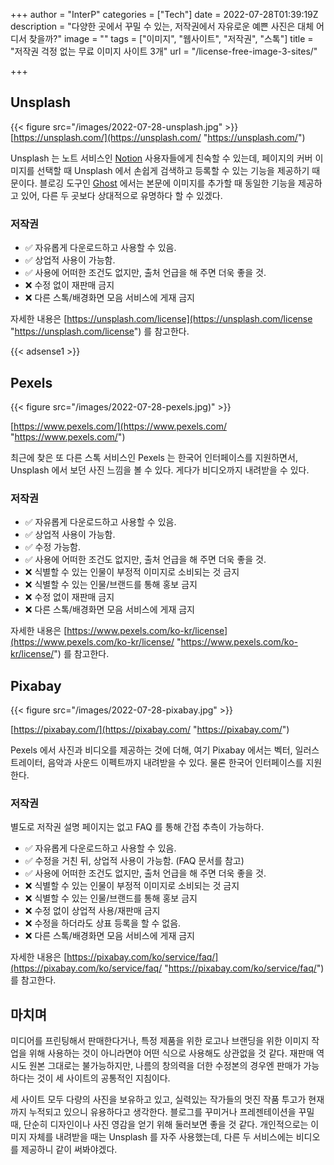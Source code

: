+++
author = "InterP"
categories = ["Tech"]
date = 2022-07-28T01:39:19Z
description = "다양한 곳에서 꾸밀 수 있는, 저작권에서 자유로운 예쁜 사진은 대체 어디서 찾을까?"
image = ""
tags = ["이미지", "웹사이트", "저작권", "스톡"]
title = "저작권 걱정 없는 무료 이미지 사이트 3개"
url = "/license-free-image-3-sites/"

+++
## Unsplash

{{< figure src="/images/2022-07-28-unsplash.jpg" >}}
[https://unsplash.com/](https://unsplash.com/ "https://unsplash.com/")

Unsplash 는 노트 서비스인 [Notion](https://www.notion.so/) 사용자들에게 친숙할 수 있는데, 페이지의 커버 이미지를 선택할 때 Unsplash 에서 손쉽게 검색하고 등록할 수 있는 기능을 제공하기 때문이다. 블로깅 도구인 [Ghost](https://ghost.org/integrations/unsplash/) 에서는 본문에 이미지를 추가할 때 동일한 기능을 제공하고 있어, 다른 두 곳보다 상대적으로 유명하다 할 수 있겠다.

### 저작권

* :white_check_mark: 자유롭게 다운로드하고 사용할 수 있음.
* :white_check_mark: 상업적 사용이 가능함.
* :white_check_mark: 사용에 어떠한 조건도 없지만, 출처 언급을 해 주면 더욱 좋을 것.
* ❌ 수정 없이 재판매 금지
* ❌ 다른 스톡/배경화면 모음 서비스에 게재 금지

자세한 내용은 [https://unsplash.com/license](https://unsplash.com/license "https://unsplash.com/license") 를 참고한다.

{{< adsense1 >}}

## Pexels

{{< figure src="/images/2022-07-28-pexels.jpg)" >}}

[https://www.pexels.com/](https://www.pexels.com/ "https://www.pexels.com/")

최근에 찾은 또 다른 스톡 서비스인 Pexels 는 한국어 인터페이스를 지원하면서, Unsplash 에서 보던 사진 느낌을 볼 수 있다. 게다가 비디오까지 내려받을 수 있다.

### 저작권

* :white_check_mark: 자유롭게 다운로드하고 사용할 수 있음.
* :white_check_mark: 상업적 사용이 가능함.
* :white_check_mark: 수정 가능함.
* :white_check_mark: 사용에 어떠한 조건도 없지만, 출처 언급을 해 주면 더욱 좋을 것.
* ❌ 식별할 수 있는 인물이 부정적 이미지로 소비되는 것 금지
* ❌ 식별할 수 있는 인물/브랜드를 통해 홍보 금지
* ❌ 수정 없이 재판매 금지
* ❌ 다른 스톡/배경화면 모음 서비스에 게재 금지

자세한 내용은 [https://www.pexels.com/ko-kr/license](https://www.pexels.com/ko-kr/license/ "https://www.pexels.com/ko-kr/license/") 를 참고한다.

## Pixabay

{{< figure src="/images/2022-07-28-pixabay.jpg" >}}

[https://pixabay.com/](https://pixabay.com/ "https://pixabay.com/")

Pexels 에서 사진과 비디오를 제공하는 것에 더해, 여기 Pixabay 에서는 벡터, 일러스트레이터, 음악과 사운드 이펙트까지 내려받을 수 있다. 물론 한국어 인터페이스를 지원한다. 

### 저작권

별도로 저작권 설명 페이지는 없고 FAQ 를 통해 간접 추측이 가능하다.

* :white_check_mark: 자유롭게 다운로드하고 사용할 수 있음.
* :white_check_mark: 수정을 거친 뒤, 상업적 사용이 가능함. (FAQ 문서를 참고)
* :white_check_mark: 사용에 어떠한 조건도 없지만, 출처 언급을 해 주면 더욱 좋을 것.
* ❌ 식별할 수 있는 인물이 부정적 이미지로 소비되는 것 금지
* ❌ 식별할 수 있는 인물/브랜드를 통해 홍보 금지
* ❌ 수정 없이 상업적 사용/재판매 금지
* ❌ 수정을 하더라도 상표 등록을 할 수 없음.
* ❌ 다른 스톡/배경화면 모음 서비스에 게재 금지

자세한 내용은 [https://pixabay.com/ko/service/faq/](https://pixabay.com/ko/service/faq/ "https://pixabay.com/ko/service/faq/") 를 참고한다.

## 마치며

미디어를 프린팅해서 판매한다거나, 특정 제품을 위한 로고나 브랜딩을 위한 이미지 작업을 위해 사용하는 것이 아니라면야 어떤 식으로 사용해도 상관없을 것 같다. 재판매 역시도 원본 그대로는 불가능하지만, 나름의 창의력을 더한 수정본의 경우엔 판매가 가능하다는 것이 세 사이트의 공통적인 지침이다.

세 사이트 모두 다량의 사진을 보유하고 있고, 실력있는 작가들의 멋진 작품 투고가 현재까지 누적되고 있으니 유용하다고 생각한다. 블로그를 꾸미거나 프레젠테이션을 꾸밀 때, 단순히 디자인이나 사진 영감을 얻기 위해 둘러보면 좋을 것 같다. 개인적으로는 이미지 자체를 내려받을 때는 Unsplash 를 자주 사용했는데, 다른 두 서비스에는 비디오를 제공하니 같이 써봐야겠다.